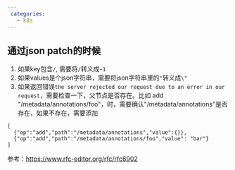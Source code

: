 ```yaml
---
 categories:
   - k8s
---
```

## 通过json patch的时候
1. 如果key包含`/`, 需要将`/`转义成`~1`
2. 如果values是个json字符串，需要将json字符串里的`"`转义成`\"`
3. 如果返回错误`the server rejected our request due to an error in our request`，需要检查一下，父节点是否存在。比如 add "/metadata/annotations/foo"，时，需要确认"/metadata/annotations"是否存在，如果不存在，需要添加
```
[
  {"op":"add","path":"/metadata/annotations","value":{}},
  {"op":"add","path":"/metadata/annotations/foo","value": "bar"}
]
```

参考：https://www.rfc-editor.org/rfc/rfc6902
